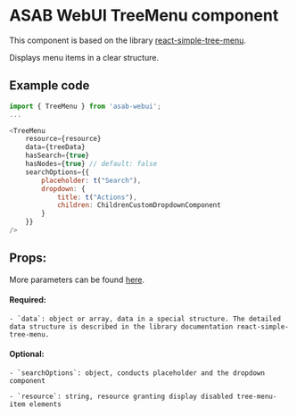 # ASAB WebUI TreeMenu component

This component is based on the library [react-simple-tree-menu](https://github.com/iannbing/react-simple-tree-menu).

Displays menu items in a clear structure.

## Example code

```javascript
import { TreeMenu } from 'asab-webui';
...

<TreeMenu
	resource={resource}
	data={treeData}
	hasSearch={true}
	hasNodes={true} // default: false
	searchOptions={{
		placeholder: t("Search"),
		dropdown: {
			title: t("Actions"),
			children: ChildrenCustomDropdownComponent
		}
	}}
/>

```


## Props:
More parameters can be found [here](https://github.com/iannbing/react-simple-tree-menu#api).

#### Required:

	- `data`: object or array, data in a special structure. The detailed data structure is described in the library documentation react-simple-tree-menu.


#### Optional:

	- `searchOptions`: object, conducts placeholder and the dropdown component

	- `resource`: string, resource granting display disabled tree-menu-item elements

